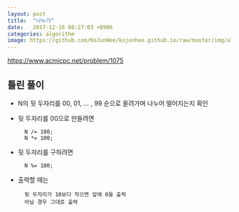 ```yaml
---
layout: post
title:  "나누기"
date:   2017-12-16 00:27:03 +0900
categories: algorithm
image: https://github.com/KoJunHee/kojunhee.github.io/raw/master/img/algorithm.png
---
```


<https://www.acmicpc.net/problem/1075>

## 틀린 풀이

- N의 뒷 두자리를 00, 01, ... , 99 순으로 올려가며 나누어 떨어지는지 확인
- 뒷 두자리를 00으로 만들려면 
	
		N /= 100; 
		N *= 100;

- 뒷 두자리를 구하려면 

		N %= 100;

- 출력할 때는 

		뒷 두자리가 10보다 작으면 앞에 0을 출력
		아닐 경우 그대로 출력